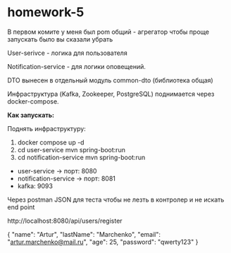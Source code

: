# homework-5
В первом комите у меня был pom общий - агрегатор чтобы проще запускать было
вы сказали убрать


User-serivce - логика для пользователя

Notification-service - для логики оповещений.

DTO вынесен в отдельный модуль common-dto (библиотека общая)

Инфраструктура (Kafka, Zookeeper, PostgreSQL) поднимается через docker-compose.

**Как запускать:**

Поднять инфраструктуру:
1. docker compose up -d
2. cd user-service
   mvn spring-boot:run
3. cd notification-service
   mvn spring-boot:run


- user-service → порт: 8080
- notification-service → порт: 8081
- kafka: 9093

Через postman
JSON для теста чтобы не лезть в контролер и не искать end point


http://localhost:8080/api/users/register

{
"name": "Artur",
"lastName": "Marchenko",
"email": "artur.marchenko@mail.ru",
"age": 25,
"password": "qwerty123"
}